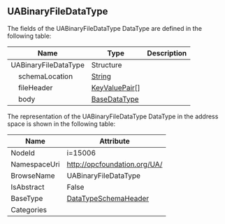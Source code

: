<!-- datatype -->
## UABinaryFileDataType
  
<!-- end of description -->
The fields of the UABinaryFileDataType DataType are defined in the following table:  

|Name|Type|Description|
|---|---|---|
|UABinaryFileDataType|Structure||
|&nbsp;&nbsp;&nbsp;&nbsp;schemaLocation|[String](../../DataTypes/String/readme.md)||
|&nbsp;&nbsp;&nbsp;&nbsp;fileHeader|[KeyValuePair](../../DataTypes/KeyValuePair/readme.md)[]||
|&nbsp;&nbsp;&nbsp;&nbsp;body|[BaseDataType](../../DataTypes/BaseDataType/readme.md)||

The representation of the UABinaryFileDataType DataType in the address space is shown in the following table:  

|Name|Attribute|
|---|---|
|NodeId|i=15006|
|NamespaceUri|http://opcfoundation.org/UA/|
|BrowseName|UABinaryFileDataType|
|IsAbstract|False|
|BaseType|[DataTypeSchemaHeader](../../DataTypes/DataTypeSchemaHeader/readme.md)|
|Categories||

